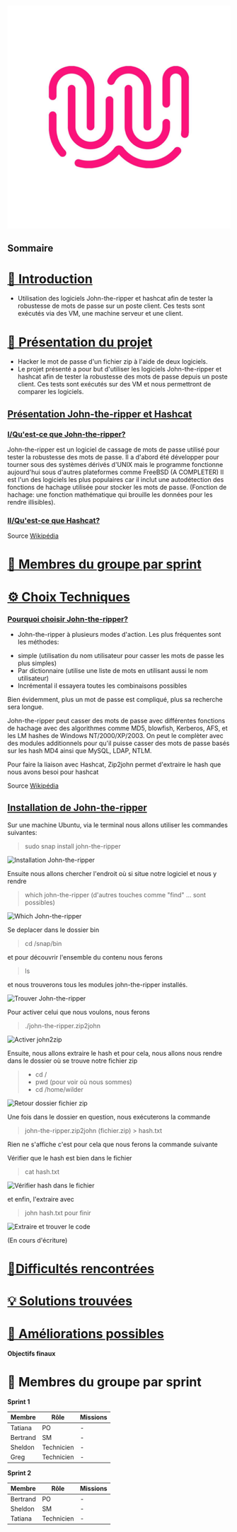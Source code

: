 ![logo de la Wild Code SChool en exemple](Ressources/logo_WCS.jpg)

## Sommaire 

# [📜 Introduction](#introduction)

- Utilisation des logiciels John-the-ripper et hashcat afin de tester la robustesse de mots de passe sur un poste client. 
Ces tests sont exécutés via des VM, une machine serveur et une client.

# [🎯 Présentation du projet](#presentation-du-projet)

- Hacker le mot de passe d'un fichier zip à l'aide de deux logiciels.
- Le projet présenté a pour but d'utiliser les logiciels John-the-ripper et hashcat afin de tester la robustesse des mots de passe depuis un poste client. 
Ces tests sont exécutés sur des VM et nous permettront de comparer les logiciels.

## <ins>Présentation John-the-ripper et Hashcat<ins>

### <ins>I/Qu'est-ce que John-the-ripper?<ins>

 John-the-ripper est un logiciel de cassage de mots de passe utilisé pour tester la robustesse des mots de passe. Il a d'abord été développer pour tourner sous des 
 systèmes dérivés d'UNIX mais le programme fonctionne aujourd'hui sous d'autres plateformes comme FreeBSD (A COMPLETER)
 Il est l'un des logiciels les plus populaires car il inclut une autodétection des fonctions de hachage utilisée pour stocker les mots de passe. (Fonction de 
 hachage: une fonction mathématique qui brouille les données pour les rendre illisibles).

### <ins>II/Qu'est-ce que Hashcat?<ins>
 

Source [Wikipédia](https://fr.wikipedia.org/wiki/John_the_Ripper) 


 # [👥 Membres du groupe par sprint](#membres-du-groupe-par-sprint)
  
 # [⚙️ Choix Techniques](#choix-techniques)

 ### <ins>Pourquoi choisir John-the-ripper?<ins>
  
- John-the-ripper à plusieurs modes d'action. Les plus fréquentes sont les méthodes:
  
+ simple (utilisation du nom utilisateur pour casser les mots de passe les plus simples)
+ Par dictionnaire (utilise une liste de mots en utilisant aussi le nom utilisateur)
+ Incrémental il essayera toutes les combinaisons possibles

Bien évidemment, plus un mot de passe est compliqué, plus sa recherche sera longue.

John-the-ripper peut casser des mots de passe avec différentes fonctions de hachage avec des algorithmes comme MD5, blowfish, Kerberos, AFS, et les LM hashes de Windows NT/2000/XP/2003. 
On peut le complèter avec des modules additionnels pour qu'il puisse casser des mots de passe basés sur les hash MD4 ainsi que MySQL, LDAP, NTLM.

Pour faire la liaison avec Hashcat, Zip2john permet d'extraire le hash que nous avons besoi pour hashcat

Source [Wikipédia](https://fr.wikipedia.org/wiki/John_the_Ripper) 

 ## <ins>Installation de John-the-ripper<ins>

Sur une machine Ubuntu, via le terminal nous allons utiliser les commandes suivantes:

  > sudo snap install john-the-ripper

![Installation John-the-ripper](Ressources/InstallationJohn-the-ripper.png)

Ensuite nous allons chercher l'endroit où si situe notre logiciel et nous y rendre

  > which john-the-ripper (d'autres touches comme  "find" ... sont possibles)

![Which John-the-ripper](https://github.com/user-attachments/assets/cbb122d4-6d20-40d8-b1a2-76771b48aa51)

 Se deplacer dans le dossier bin
  
  > cd /snap/bin

 et pour découvrir l'ensemble du contenu nous ferons 
 
  > ls 

et nous trouverons tous les modules john-the-ripper installés.
  
![Trouver John-the-ripper](https://github.com/user-attachments/assets/eb3f5806-5731-4913-a2b1-850836f8fccc)
 

Pour activer celui que nous voulons, nous ferons

  > ./john-the-ripper.zip2john

![Activer john2zip](https://github.com/user-attachments/assets/ec2e1363-c358-42b9-8921-e582952bb457)
  
Ensuite, nous allons extraire le hash et pour cela, nous allons nous rendre dans le dossier où se trouve notre fichier zip

  > + cd /
  > + pwd (pour voir où nous sommes)
  > + cd /home/wilder

 ![Retour dossier fichier zip](https://github.com/user-attachments/assets/a191a7e7-6001-452f-9c20-5e16e8472751)
 
Une fois dans le dossier en question, nous exécuterons la commande

  > john-the-ripper.zip2john (fichier.zip) > hash.txt

Rien ne s'affiche c'est pour cela que nous ferons la commande suivante

Vérifier que le hash est bien dans le fichier  

  > cat hash.txt

![Vérifier hash dans le fichier](https://github.com/user-attachments/assets/1c389c1e-d4c8-4e28-8680-338d39ca4fb2)

et enfin, l'extraire avec

  > john hash.txt pour finir
  
![Extraire et trouver le code](https://github.com/user-attachments/assets/15130bc1-1ef3-4be0-8347-74b19ce52013)


(En cours d'écriture)

 # [🧗Difficultés rencontrées](#difficultes-rencontrees)
 # [💡 Solutions trouvées](#solutions-trouvees)
 # [🚀 Améliorations possibles](#ameliorations-possibles)


**Objectifs finaux**


# 👥 Membres du groupe par sprint
<span id="membres-du-groupe-par-sprint"></span>
**Sprint 1**

| Membre   | Rôle       | Missions |
| -------- | ---------- | -------- |
| Tatiana  | PO         | -        |
| Bertrand | SM         | -        |
| Sheldon  | Technicien | -        |
| Greg     | Technicien | -        |

**Sprint 2**

| Membre   | Rôle       | Missions |
| -------- | ---------- | -------- |
| Bertrand | PO         | -        |
| Sheldon  | SM         | -        |
| Tatiana  | Technicien | -        |

